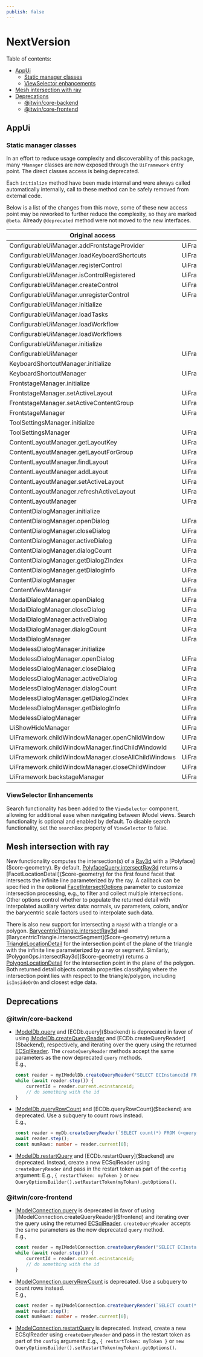 ```yaml
---
publish: false
---
```

# NextVersion

Table of contents:

- [AppUi](#appui)
  - [Static manager classes](#static-manager-classes)
  - [ViewSelector enhancements](#viewselector-enhancements)
- [Mesh intersection with ray](#mesh-intersection-with-ray)
- [Deprecations](#deprecations)
  - [@itwin/core-backend](#itwincore-backend)
  - [@itwin/core-frontend](#itwincore-frontend)

## AppUi

### Static manager classes

In an effort to reduce usage complexity and discoverability of this package, many `*Manager` classes are now exposed through the `UiFramework` entry point. The direct classes access is being deprecated.

Each `initialize` method have been made internal and were always called automatically internally, call to these method can be safely removed from external code.

Below is a list of the changes from this move, some of these new access point may be reworked to further reduce the complexity, so they are marked `@beta`. Already `@deprecated` method were not moved to the new interfaces.

| Original access | New access |
|---|---|
 ConfigurableUiManager.addFrontstageProvider | UiFramework.frontstages.addFrontstageProvider
 ConfigurableUiManager.loadKeyboardShortcuts | UiFramework.keyboardShortcuts.loadKeyboardShortcuts
 ConfigurableUiManager.registerControl | UiFramework.controls.register
 ConfigurableUiManager.isControlRegistered | UiFramework.controls.isRegistered
 ConfigurableUiManager.createControl | UiFramework.controls.create
 ConfigurableUiManager.unregisterControl | UiFramework.controls.unregister
 ConfigurableUiManager.initialize |
 ConfigurableUiManager.loadTasks |
 ConfigurableUiManager.loadWorkflow |
 ConfigurableUiManager.loadWorkflows |
 ConfigurableUiManager.initialize |
 ConfigurableUiManager | UiFramework.controls
 KeyboardShortcutManager.initialize |
 KeyboardShortcutManager | UiFramework.keyboardShortcuts
 FrontstageManager.initialize |
 FrontstageManager.setActiveLayout | UiFramework.content.layouts.setActive
 FrontstageManager.setActiveContentGroup | UiFramework.content.layouts.setActiveContentGroup
 FrontstageManager | UiFramework.frontstages
 ToolSettingsManager.initialize |
 ToolSettingsManager | UiFramework.toolSettings
 ContentLayoutManager.getLayoutKey | UiFramework.content.layouts.getKey
 ContentLayoutManager.getLayoutForGroup | UiFramework.content.layouts.getForGroup
 ContentLayoutManager.findLayout | UiFramework.content.layouts.find
 ContentLayoutManager.addLayout | UiFramework.content.layouts.add
 ContentLayoutManager.setActiveLayout | UiFramework.content.layouts.setActive
 ContentLayoutManager.refreshActiveLayout | UiFramework.content.layouts.refreshActive
 ContentLayoutManager | UiFramework.content.layouts
 ContentDialogManager.initialize |
 ContentDialogManager.openDialog | UiFramework.content.dialogs.open
 ContentDialogManager.closeDialog | UiFramework.content.dialogs.close
 ContentDialogManager.activeDialog | UiFramework.content.dialogs.active
 ContentDialogManager.dialogCount | UiFramework.content.dialogs.count
 ContentDialogManager.getDialogZIndex | UiFramework.content.dialogs.getZIndex
 ContentDialogManager.getDialogInfo | UiFramework.content.dialogs.getInfo
 ContentDialogManager | UiFramework.content.dialogs
 ContentViewManager | UiFramework.content
 ModalDialogManager.openDialog | UiFramework.dialogs.modal.open
 ModalDialogManager.closeDialog | UiFramework.dialogs.modal.close
 ModalDialogManager.activeDialog | UiFramework.dialogs.modal.active
 ModalDialogManager.dialogCount | UiFramework.dialogs.modal.count
 ModalDialogManager | UiFramework.dialogs.modal
 ModelessDialogManager.initialize |
 ModelessDialogManager.openDialog | UiFramework.dialogs.modeless.open
 ModelessDialogManager.closeDialog | UiFramework.dialogs.modeless.close
 ModelessDialogManager.activeDialog | UiFramework.dialogs.modeless.active
 ModelessDialogManager.dialogCount | UiFramework.dialogs.modeless.count
 ModelessDialogManager.getDialogZIndex | UiFramework.dialogs.modeless.getZIndex
 ModelessDialogManager.getDialogInfo | UiFramework.dialogs.modeless.getInfo
 ModelessDialogManager | UiFramework.dialogs.modeless
 UiShowHideManager | UiFramework.visibility
 UiFramework.childWindowManager.openChildWindow | UiFramework.childWindows.open
 UiFramework.childWindowManager.findChildWindowId | UiFramework.childWindows.findId
 UiFramework.childWindowManager.closeAllChildWindows | UiFramework.childWindows.closeAll
 UiFramework.childWindowManager.closeChildWindow | UiFramework.childWindows.close
 UiFramework.backstageManager | UiFramework.backstage

### ViewSelector Enhancements

Search functionality has been added to the `ViewSelector` component, allowing for additional ease when navigating between iModel views. Search functionality is optional and enabled by default. To disable search functionality, set the `searchBox` property of `ViewSelector` to false.

## Mesh intersection with ray

New functionality computes the intersection(s) of a [Ray3d]($core-geometry) with a [Polyface]($core-geometry). By default, [PolyfaceQuery.intersectRay3d]($core-geometry) returns a [FacetLocationDetail]($core-geometry) for the first found facet that intersects the infinite line parameterized by the ray. A callback can be specified in the optional [FacetIntersectOptions]($core-geometry) parameter to customize intersection processing, e.g., to filter and collect multiple intersections. Other options control whether to populate the returned detail with interpolated auxiliary vertex data: normals, uv parameters, colors, and/or the barycentric scale factors used to interpolate such data.

There is also new support for intersecting a `Ray3d` with a triangle or a polygon. [BarycentricTriangle.intersectRay3d]($core-geometry) and [BarycentricTriangle.intersectSegment]($core-geometry) return a [TriangleLocationDetail]($core-geometry) for the intersection point of the plane of the triangle with the infinite line parameterized by a ray or segment. Similarly, [PolygonOps.intersectRay3d]($core-geometry) returns a [PolygonLocationDetail]($core-geometry) for the intersection point in the plane of the polygon. Both returned detail objects contain properties classifying where the intersection point lies with respect to the triangle/polygon, including `isInsideOrOn` and closest edge data.

## Deprecations

### @itwin/core-backend

- [IModelDb.query]($backend) and [ECDb.query]($backend) is deprecated in favor of using [IModelDb.createQueryReader]($backend) and [ECDb.createQueryReader]($backend), respectively, and iterating over the query using the returned [ECSqlReader]($common). The `createQueryReader` methods accept the same parameters as the now deprecated `query` methods. <br>E.g.,

    ```ts
    const reader = myIModelDb.createQueryReader("SELECT ECInstanceId FROM bis.Element", undefined, undefined);
    while (await reader.step()) {
        currentId = reader.current.ecinstanceid;
        // do something with the id
    }
    ```

- [IModelDb.queryRowCount]($backend) and [ECDb.queryRowCount]($backend) are deprecated. Use a subquery to count rows instead.<br>E.g.,

    ```ts
    const reader = myDb.createQueryReader(`SELECT count(*) FROM (<query-whose-rows-to-count>)`)
    await reader.step();
    const numRows: number = reader.current[0];
    ```

- [IModelDb.restartQuery]($backend) and [ECDb.restartQuery]($backend) are deprecated. Instead, create a new ECSqlReader using `createQueryReader` and pass in the restart token as part of the `config` argument: E.g., `{ restartToken: myToken }` or `new QueryOptionsBuilder().setRestartToken(myToken).getOptions()`.

### @itwin/core-frontend

- [IModelConnection.query]($frontend) is deprecated in favor of using [IModelConnection.createQueryReader]($frontend) and iterating over the query using the returned [ECSqlReader]($common). `createQueryReader` accepts the same parameters as the now deprecated `query` method. <br>E.g.,

    ```ts
    const reader = myIModelConnection.createQueryReader("SELECT ECInstanceId FROM bis.Element", undefined, undefined);
    while (await reader.step()) {
        currentId = reader.current.ecinstanceid;
        // do something with the id
    }
    ```

- [IModelConnection.queryRowCount]($frontend) is deprecated. Use a subquery to count rows instead.<br>E.g.,

    ```ts
    const reader = myIModelConnection.createQueryReader(`SELECT count(*) FROM (<query-whose-rows-to-count>)`)
    await reader.step();
    const numRows: number = reader.current[0];
    ```

- [IModelConnection.restartQuery]($frontend) is deprecated. Instead, create a new ECSqlReader using `createQueryReader` and pass in the restart token as part of the `config` argument: E.g., `{ restartToken: myToken }` or `new QueryOptionsBuilder().setRestartToken(myToken).getOptions()`.
